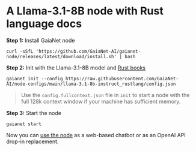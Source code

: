 # A Llama-3.1-8B node with Rust language docs

**Step 1:** Install GaiaNet node

```
curl -sSfL 'https://github.com/GaiaNet-AI/gaianet-node/releases/latest/download/install.sh' | bash
```

**Step 2:** Init with the Llama-3.1-8B model and [Rust books](https://www.rust-lang.org/learn)

```
gaianet init --config https://raw.githubusercontent.com/GaiaNet-AI/node-configs/main/llama-3.1-8b-instruct_rustlang/config.json
```

> Use the `config.fullcontext.json` file in `init` to start a node with the full 128k context window if your machine has sufficient memory.

**Step 3:** Start the node

```
gaianet start
```

Now you can [use the node](https://docs.gaianet.ai/user-guide/mynode) as a web-based chatbot or as an OpenAI API drop-in replacement.
